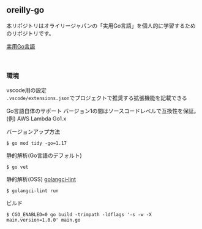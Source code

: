 ## oreilly-go

本リポジトリはオライリージャパンの「実用Go言語」を個人的に学習するためのリポジトリです。

[実用Go言語](https://www.oreilly.co.jp/books/9784873119694/)

<br />

### 環境
  vscode用の設定  
  `.vscode/extensions.json`でプロジェクトで推奨する拡張機能を記載できる

  Go言語自体のサポート
  バージョン1の間はソースコードレベルで互換性を保証。  
  (例) AWS Lambda Go1.x

  バージョンアップ方法
  ```
  $ go mod tidy -go=1.17
  ```

  静的解析(Go言語のデフォルト)
  ```
  $ go vet
  ```

  静的解析(OSS)
  [golangci-lint](https://golangci-lint.run/)
  ```
  $ golangci-lint run
  ```

  ビルド
  ```
  $ CGO_ENABLED=0 go build -trimpath -ldflags '-s -w -X main.version=1.0.0' main.go
  ```
